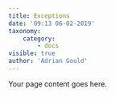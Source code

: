 ```yaml
---
title: Exceptions
date: '09:13 06-02-2019'
taxonomy:
    category:
        - docs
visible: true
author: 'Adrian Gould'
---
```


Your page content goes here.